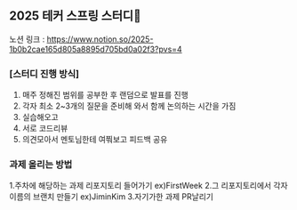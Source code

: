 ## 2025 테커 스프링 스터디👋



노션 링크 : https://www.notion.so/2025-1b0b2cae165d805a8895d705bd0a02f3?pvs=4

### **[스터디 진행 방식]**

1. 매주 정해진 범위를 공부한 후 랜덤으로 발표를 진행
2. 각자 최소 2~3개의 질문을 준비해 와서 함께 논의하는 시간을 가짐
3. 실습해오고
4. 서로 코드리뷰
5. 의견모아서 멘토님한테 여쭤보고 피드백 공유

### **과제 올리는 방법**
1.주차에 해당하는 과제 리포지토리 들어가기 ex)FirstWeek
2.그 리포지토리에서 각자 이름의 브랜치 만들기 ex)JiminKim
3.자기가한 과제 PR날리기


